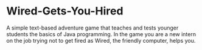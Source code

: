 # Wired-Gets-You-Hired

A simple text-based adventure game that teaches and tests younger students the basics of Java programming. In the game you are a new intern on the job trying not to get fired as Wired, the friendly computer, helps you.
